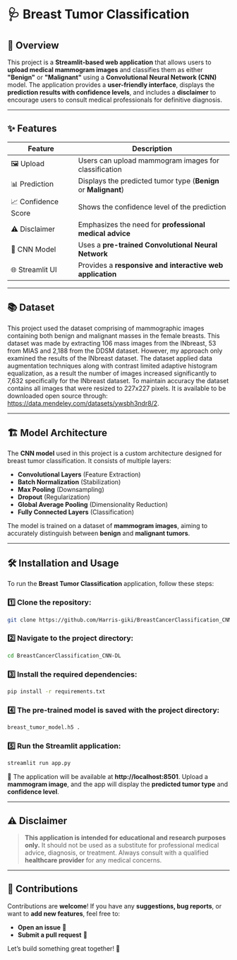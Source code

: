 # 🩺 Breast Tumor Classification

## 📌 Overview
This project is a **Streamlit-based web application** that allows users to **upload medical mammogram images** and classifies them as either **"Benign"** or **"Malignant"** using a **Convolutional Neural Network (CNN)** model. The application provides a **user-friendly interface**, displays the **prediction results with confidence levels**, and includes a **disclaimer** to encourage users to consult medical professionals for definitive diagnosis.

---

## ✨ Features
| Feature | Description |
|---------|-------------|
| 🖼️ Upload | Users can upload mammogram images for classification |
| 📊 Prediction | Displays the predicted tumor type (**Benign** or **Malignant**) |
| 📈 Confidence Score | Shows the confidence level of the prediction |
| ⚠️ Disclaimer | Emphasizes the need for **professional medical advice** |
| 🤖 CNN Model | Uses a **pre-trained Convolutional Neural Network** |
| 🌐 Streamlit UI | Provides a **responsive and interactive web application** |

---

## 📚 Dataset
This project used the dataset comprising of mammographic images containing both benign and malignant masses in the female breasts. This dataset was made by extracting 106 mass images from the INbreast, 53 from MIAS and 2,188 from the DDSM dataset. However, my approach only examined the results of the INbreast dataset. The dataset applied data augmentation techniques along with contrast limited adaptive histogram equalization, as a result the number of images increased significantly to 7,632 specifically for the INbreast dataset. To maintain accuracy the dataset contains all images that were resized to 227x227 pixels. It is available to be downloaded open source through: https://data.mendeley.com/datasets/ywsbh3ndr8/2. 

---

## 🏗️ Model Architecture
The **CNN model** used in this project is a custom architecture designed for breast tumor classification. It consists of multiple layers:

- **Convolutional Layers** (Feature Extraction)
- **Batch Normalization** (Stabilization)
- **Max Pooling** (Downsampling)
- **Dropout** (Regularization)
- **Global Average Pooling** (Dimensionality Reduction)
- **Fully Connected Layers** (Classification)

The model is trained on a dataset of **mammogram images**, aiming to accurately distinguish between **benign** and **malignant tumors**.

---

## 🛠️ Installation and Usage
To run the **Breast Tumor Classification** application, follow these steps:

### 1️⃣ Clone the repository:
```bash
git clone https://github.com/Harris-giki/BreastCancerClassification_CNN-DL.git
```

### 2️⃣ Navigate to the project directory:
```bash
cd BreastCancerClassification_CNN-DL
```

### 3️⃣ Install the required dependencies:
```bash
pip install -r requirements.txt
```

### 4️⃣ The pre-trained model is saved with the project directory:
```bash
breast_tumor_model.h5 .
```

### 5️⃣ Run the Streamlit application:
```bash
streamlit run app.py
```

🔗 The application will be available at **http://localhost:8501**. Upload a **mammogram image**, and the app will display the **predicted tumor type** and **confidence level**.

---

## ⚠️ Disclaimer
> **This application is intended for educational and research purposes only.** It should not be used as a substitute for professional medical advice, diagnosis, or treatment. Always consult with a qualified **healthcare provider** for any medical concerns.

---

## 🤝 Contributions
Contributions are **welcome**! If you have any **suggestions, bug reports**, or want to **add new features**, feel free to:
- **Open an issue** 📝
- **Submit a pull request** 🔄

Let’s build something great together! 🚀
